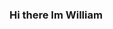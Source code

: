 ### Hi there Im William

<!--
**wholden23/wholden23** is a ✨ _special_ ✨ repository because its `README.md` (this file) appears on your GitHub profile.

I am a student with a profound interest in CyberSecurity, with experiend in Network/Desktop Support, Protecting Organizations,people in IT

Protecting assets and supporting users with hardware and software issues. I am motivated to excel in Cyber Security in the market today.
## Objective
Objective: Highly motivated and detail-oriented entry level Cybersecurity professional with a passion for protecting sensitive data and mitigating cyber threats

- 🔭 I’m currently working on ...
- 🌱 I’m currently learning Googel Cyber Security Certificate
- 👯 I’m looking to collaborate on ...
- 🤔 I’m looking for help with ...
- 💬 Ask me about ...
- 📫 How to reach me: ...
- 😄 Pronouns: ...
- ⚡ Fun fact: ...
-->
